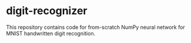 # digit-recognizer
This repository contains code for from-scratch NumPy neural network for MNIST handwritten digit recognition.
